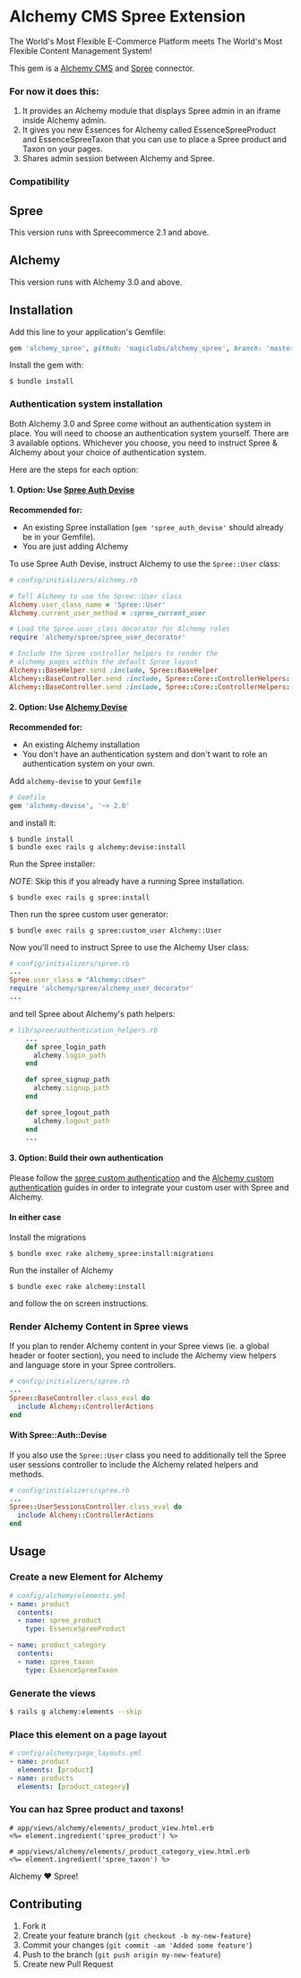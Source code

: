 # Alchemy CMS Spree Extension

The World's Most Flexible E-Commerce Platform meets The World's Most Flexible Content Management System!

This gem is a [Alchemy CMS](https://github.com/magiclabs/alchemy_cms) and [Spree](https://github.com/spree/spree) connector.

### For now it does this:

1. It provides an Alchemy module that displays Spree admin in an iframe inside Alchemy admin.
2. It gives you new Essences for Alchemy called EssenceSpreeProduct and EssenceSpreeTaxon that you can use to place a Spree product and Taxon on your pages.
3. Shares admin session between Alchemy and Spree.

### Compatibility

## Spree

This version runs with Spreecommerce 2.1 and above.

## Alchemy

This version runs with Alchemy 3.0 and above.

## Installation

Add this line to your application's Gemfile:

```ruby
gem 'alchemy_spree', github: 'magiclabs/alchemy_spree', branch: 'master'
```

Install the gem with:

```shell
$ bundle install
```

### Authentication system installation

Both Alchemy 3.0 and Spree come without an authentication system in place. You will need to choose an authentication system yourself. There are 3 available options. Whichever you choose, you need to instruct Spree & Alchemy about your choice of authentication system.

Here are the steps for each option:

#### 1. Option: Use [Spree Auth Devise](https://github.com/spree/spree_auth_devise)

**Recommended for:**
  - An existing Spree installation (`gem 'spree_auth_devise'` should already be in your Gemfile).
  - You are just adding Alchemy

To use Spree Auth Devise, instruct Alchemy to use the `Spree::User` class:

```ruby
# config/initializers/alchemy.rb

# Tell Alchemy to use the Spree::User class
Alchemy.user_class_name = 'Spree::User'
Alchemy.current_user_method = :spree_current_user

# Load the Spree.user_class decorator for Alchemy roles
require 'alchemy/spree/spree_user_decorator'

# Include the Spree controller helpers to render the
# alchemy pages within the default Spree layout
Alchemy::BaseHelper.send :include, Spree::BaseHelper
Alchemy::BaseController.send :include, Spree::Core::ControllerHelpers::Common
Alchemy::BaseController.send :include, Spree::Core::ControllerHelpers::Store
```

#### 2. Option: Use [Alchemy Devise](https://github.com/magiclabs/alchemy-devise)

**Recommended for:**
  - An existing Alchemy installation
  - You don't have an authentication system and don't want to role an authentication system on your own.

Add `alchemy-devise` to your `Gemfile`

```ruby
# Gemfile
gem 'alchemy-devise', '~> 2.0'
```

and install it:

```shell
$ bundle install
$ bundle exec rails g alchemy:devise:install
```

Run the Spree installer:

*NOTE*: Skip this if you already have a running Spree installation.

```shell
$ bundle exec rails g spree:install
```

Then run the spree custom user generator:

```shell
$ bundle exec rails g spree:custom_user Alchemy::User
```

Now you'll need to instruct Spree to use the Alchemy User class:

```ruby
# config/initializers/spree.rb
...
Spree.user_class = "Alchemy::User"
require 'alchemy/spree/alchemy_user_decorator'
...
```

and tell Spree about Alchemy's path helpers:

```ruby
# lib/spree/authentication_helpers.rb
    ...
    def spree_login_path
      alchemy.login_path
    end

    def spree_signup_path
      alchemy.signup_path
    end

    def spree_logout_path
      alchemy.logout_path
    end
    ...
```

#### 3. Option: Build their own authentication

Please follow the [spree custom authentication](https://guides.spreecommerce.com/developer/authentication.html) and the [Alchemy custom authentication](http://guides.alchemy-cms.com/edge/custom_authentication.html) guides in order to integrate your custom user with Spree and Alchemy.

#### In either case

Install the migrations

```shell
$ bundle exec rake alchemy_spree:install:migrations
```

Run the installer of Alchemy

```shell
$ bundle exec rake alchemy:install
```

and follow the on screen instructions.

### Render Alchemy Content in Spree views

If you plan to render Alchemy content in your Spree views (ie. a global header or footer section), you need to include the Alchemy view helpers and language store in your Spree controllers.

```ruby
# config/initializers/spree.rb
...
Spree::BaseController.class_eval do
  include Alchemy::ControllerActions
end
```

#### With Spree::Auth::Devise

If you also use the `Spree::User` class you need to additionally tell the Spree user sessions controller to include the Alchemy related helpers and methods.

```ruby
# config/initializers/spree.rb
...
Spree::UserSessionsController.class_eval do
  include Alchemy::ControllerActions
end
```

## Usage

### Create a new Element for Alchemy

```yaml
# config/alchemy/elements.yml
- name: product
  contents:
  - name: spree_product
    type: EssenceSpreeProduct

- name: product_category
  contents:
  - name: spree_taxon
    type: EssenceSpreeTaxon
```

### Generate the views

```sh
$ rails g alchemy:elements --skip
```

### Place this element on a page layout

```yaml
# config/alchemy/page_layouts.yml
- name: product
  elements: [product]
- name: products
  elements: [product_category]
```

### You can haz Spree product and taxons!

```erb
# app/views/alchemy/elements/_product_view.html.erb
<%= element.ingredient('spree_product') %>

# app/views/alchemy/elements/_product_category_view.html.erb
<%= element.ingredient('spree_taxon') %>
```

Alchemy :heart: Spree!

## Contributing

1. Fork it
2. Create your feature branch (`git checkout -b my-new-feature`)
3. Commit your changes (`git commit -am 'Added some feature'`)
4. Push to the branch (`git push origin my-new-feature`)
5. Create new Pull Request
